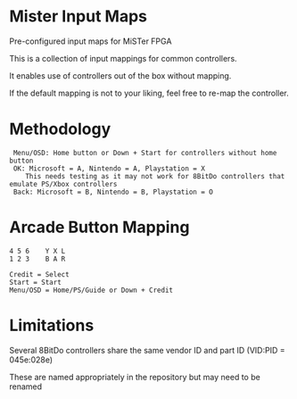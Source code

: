 # Mister Input Maps
 Pre-configured input maps for MiSTer FPGA

 This is a collection of input mappings for common controllers.

 It enables use of controllers out of the box without mapping.

 If the default mapping is not to your liking, feel free to re-map the controller.

# Methodology
```
 Menu/OSD: Home button or Down + Start for controllers without home button
 OK: Microsoft = A, Nintendo = A, Playstation = X
	This needs testing as it may not work for 8BitDo controllers that emulate PS/Xbox controllers
 Back: Microsoft = B, Nintendo = B, Playstation = O
```
# Arcade Button Mapping
```
4 5 6    Y X L
1 2 3    B A R 

Credit = Select
Start = Start
Menu/OSD = Home/PS/Guide or Down + Credit
```

# Limitations
 Several 8BitDo controllers share the same vendor ID and part ID (VID:PID = 045e:028e)

 These are named appropriately in the repository but may need to be renamed 
